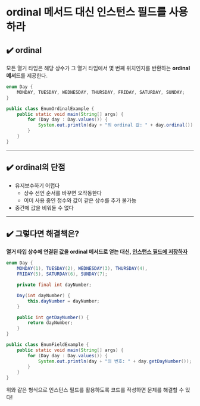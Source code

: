# ordinal 메서드 대신 인스턴스 필드를 사용하라

## ️✔️ ordinal

모든 열거 타입은 해당 상수가 그 열거 타입에서 몇 번째 위치인지를 반환하는 **ordinal 메서드**를 제공한다.

```java
enum Day {
    MONDAY, TUESDAY, WEDNESDAY, THURSDAY, FRIDAY, SATURDAY, SUNDAY;
}

public class EnumOrdinalExample {
    public static void main(String[] args) {
        for (Day day : Day.values()) {
            System.out.println(day + "의 ordinal 값: " + day.ordinal());
        }
    }
}
```

<hr>

## ✔️ ordinal의 단점

- 유지보수하기 어렵다
  - 상수 선언 순서를 바꾸면 오작동한다
  - 이미 사용 중인 정수와 값이 같은 상수를 추가 불가능
- 중간에 값을 비워둘 수 없다

<hr>

## ✔️ 그렇다면 해결책은?

**열거 타입 상수에 연결된 값을 ordinal 메서드로 얻는 대신, <u>인스턴스 필드에 저장하자</u>**

```java
enum Day {
    MONDAY(1), TUESDAY(2), WEDNESDAY(3), THURSDAY(4),
    FRIDAY(5), SATURDAY(6), SUNDAY(7);

    private final int dayNumber;

    Day(int dayNumber) {
        this.dayNumber = dayNumber;
    }

    public int getDayNumber() {
        return dayNumber;
    }
}

public class EnumFieldExample {
    public static void main(String[] args) {
        for (Day day : Day.values()) {
            System.out.println(day + "의 번호: " + day.getDayNumber());
        }
    }
}
```

위와 같은 형식으로 인스턴스 필드를 활용하도록 코드를 작성하면 문제를 해결할 수 있다! 